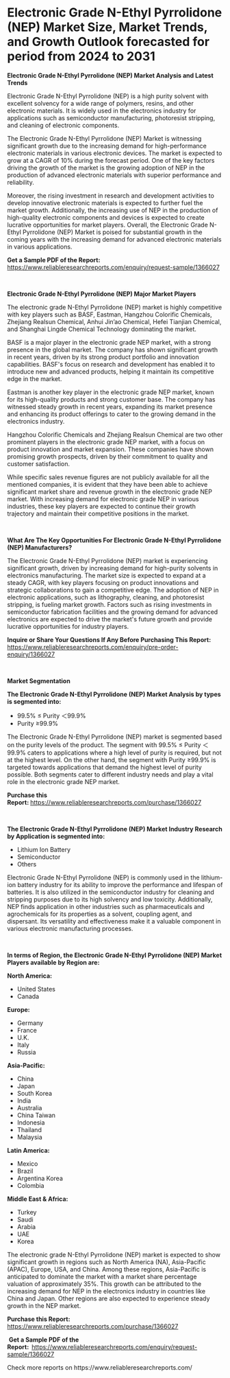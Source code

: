 <p><h1>Electronic Grade N-Ethyl Pyrrolidone (NEP) Market Size, Market Trends, and Growth Outlook forecasted for period from 2024 to 2031</h1></p><p><strong>Electronic Grade N-Ethyl Pyrrolidone (NEP) Market Analysis and Latest Trends</strong></p>
<p><p>Electronic Grade N-Ethyl Pyrrolidone (NEP) is a high purity solvent with excellent solvency for a wide range of polymers, resins, and other electronic materials. It is widely used in the electronics industry for applications such as semiconductor manufacturing, photoresist stripping, and cleaning of electronic components.</p><p>The Electronic Grade N-Ethyl Pyrrolidone (NEP) Market is witnessing significant growth due to the increasing demand for high-performance electronic materials in various electronic devices. The market is expected to grow at a CAGR of 10% during the forecast period. One of the key factors driving the growth of the market is the growing adoption of NEP in the production of advanced electronic materials with superior performance and reliability.</p><p>Moreover, the rising investment in research and development activities to develop innovative electronic materials is expected to further fuel the market growth. Additionally, the increasing use of NEP in the production of high-quality electronic components and devices is expected to create lucrative opportunities for market players. Overall, the Electronic Grade N-Ethyl Pyrrolidone (NEP) Market is poised for substantial growth in the coming years with the increasing demand for advanced electronic materials in various applications.</p></p>
<p><strong>Get a Sample PDF of the Report:&nbsp;</strong> <a href="https://www.reliableresearchreports.com/enquiry/request-sample/1366027">https://www.reliableresearchreports.com/enquiry/request-sample/1366027</a></p>
<p>&nbsp;</p>
<p><strong>Electronic Grade N-Ethyl Pyrrolidone (NEP) Major Market Players</strong></p>
<p><p>The electronic grade N-Ethyl Pyrrolidone (NEP) market is highly competitive with key players such as BASF, Eastman, Hangzhou Colorific Chemicals, Zhejiang Realsun Chemical, Anhui Jin’ao Chemical, Hefei Tianjian Chemical, and Shanghai Lingde Chemical Technology dominating the market.</p><p>BASF is a major player in the electronic grade NEP market, with a strong presence in the global market. The company has shown significant growth in recent years, driven by its strong product portfolio and innovation capabilities. BASF's focus on research and development has enabled it to introduce new and advanced products, helping it maintain its competitive edge in the market.</p><p>Eastman is another key player in the electronic grade NEP market, known for its high-quality products and strong customer base. The company has witnessed steady growth in recent years, expanding its market presence and enhancing its product offerings to cater to the growing demand in the electronics industry.</p><p>Hangzhou Colorific Chemicals and Zhejiang Realsun Chemical are two other prominent players in the electronic grade NEP market, with a focus on product innovation and market expansion. These companies have shown promising growth prospects, driven by their commitment to quality and customer satisfaction.</p><p>While specific sales revenue figures are not publicly available for all the mentioned companies, it is evident that they have been able to achieve significant market share and revenue growth in the electronic grade NEP market. With increasing demand for electronic grade NEP in various industries, these key players are expected to continue their growth trajectory and maintain their competitive positions in the market.</p></p>
<p>&nbsp;</p>
<p><strong>What Are The Key Opportunities For Electronic Grade N-Ethyl Pyrrolidone (NEP) Manufacturers?</strong></p>
<p><p>The Electronic Grade N-Ethyl Pyrrolidone (NEP) market is experiencing significant growth, driven by increasing demand for high-purity solvents in electronics manufacturing. The market size is expected to expand at a steady CAGR, with key players focusing on product innovations and strategic collaborations to gain a competitive edge. The adoption of NEP in electronic applications, such as lithography, cleaning, and photoresist stripping, is fueling market growth. Factors such as rising investments in semiconductor fabrication facilities and the growing demand for advanced electronics are expected to drive the market's future growth and provide lucrative opportunities for industry players.</p></p>
<p><strong>Inquire or Share Your Questions If Any Before Purchasing This Report:</strong> <a href="https://www.reliableresearchreports.com/enquiry/pre-order-enquiry/1366027">https://www.reliableresearchreports.com/enquiry/pre-order-enquiry/1366027</a></p>
<p>&nbsp;</p>
<p><strong>Market Segmentation</strong></p>
<p><strong>The Electronic Grade N-Ethyl Pyrrolidone (NEP) Market Analysis by types is segmented into:</strong></p>
<p><ul><li>99.5% ≤ Purity ＜99.9%</li><li>Purity ≥99.9%</li></ul></p>
<p><p>The Electronic Grade N-Ethyl Pyrrolidone (NEP) market is segmented based on the purity levels of the product. The segment with 99.5% ≤ Purity ＜99.9% caters to applications where a high level of purity is required, but not at the highest level. On the other hand, the segment with Purity ≥99.9% is targeted towards applications that demand the highest level of purity possible. Both segments cater to different industry needs and play a vital role in the electronic grade NEP market.</p></p>
<p><strong>Purchase this Report:&nbsp;</strong><a href="https://www.reliableresearchreports.com/purchase/1366027">https://www.reliableresearchreports.com/purchase/1366027</a></p>
<p>&nbsp;</p>
<p><strong>The Electronic Grade N-Ethyl Pyrrolidone (NEP) Market Industry Research by Application is segmented into:</strong></p>
<p><ul><li>Lithium Ion Battery</li><li>Semiconductor</li><li>Others</li></ul></p>
<p><p>Electronic Grade N-Ethyl Pyrrolidone (NEP) is commonly used in the lithium-ion battery industry for its ability to improve the performance and lifespan of batteries. It is also utilized in the semiconductor industry for cleaning and stripping purposes due to its high solvency and low toxicity. Additionally, NEP finds application in other industries such as pharmaceuticals and agrochemicals for its properties as a solvent, coupling agent, and dispersant. Its versatility and effectiveness make it a valuable component in various electronic manufacturing processes.</p></p>
<p>&nbsp;</p>
<p><strong>In terms of Region, the Electronic Grade N-Ethyl Pyrrolidone (NEP) Market Players available by Region are:</strong></p>
<p>
    <p> <strong> North America: </strong>
        <ul>
            <li>United States</li>
            <li>Canada</li>
        </ul>
        </p> 
    <p> <strong> Europe: </strong>
        <ul>
            <li>Germany</li>
            <li>France</li>
            <li>U.K.</li>
            <li>Italy</li>
            <li>Russia</li>
        </ul>
        </p> 
    <p> <strong> Asia-Pacific: </strong>
        <ul>
            <li>China</li>
            <li>Japan</li>
            <li>South Korea</li>
            <li>India</li>
            <li>Australia</li>
            <li>China Taiwan</li>
            <li>Indonesia</li>
            <li>Thailand</li>
            <li>Malaysia</li>
        </ul>
        </p> 
    <p> <strong> Latin America: </strong>
        <ul>
            <li>Mexico</li>
            <li>Brazil</li>
            <li>Argentina Korea</li>
            <li>Colombia</li>
        </ul>
        </p> 
    <p> <strong> Middle East & Africa: </strong>
        <ul>
            <li>Turkey</li>
            <li>Saudi</li>
            <li>Arabia</li>
            <li>UAE</li>
            <li>Korea</li>
        </ul>
    </p>
    </p>
<p><p>The electronic grade N-Ethyl Pyrrolidone (NEP) market is expected to show significant growth in regions such as North America (NA), Asia-Pacific (APAC), Europe, USA, and China. Among these regions, Asia-Pacific is anticipated to dominate the market with a market share percentage valuation of approximately 35%. This growth can be attributed to the increasing demand for NEP in the electronics industry in countries like China and Japan. Other regions are also expected to experience steady growth in the NEP market.</p></p>
<p><strong>Purchase this Report: </strong><a href="https://www.reliableresearchreports.com/purchase/1366027">https://www.reliableresearchreports.com/purchase/1366027</a></p>
<p>&nbsp;<strong>Get a Sample PDF of the Report:&nbsp;&nbsp;</strong><a href="https://www.reliableresearchreports.com/enquiry/request-sample/1366027">https://www.reliableresearchreports.com/enquiry/request-sample/1366027</a></p>
<p><strong></strong></p>
<p>Check more reports on https://www.reliableresearchreports.com/</p>